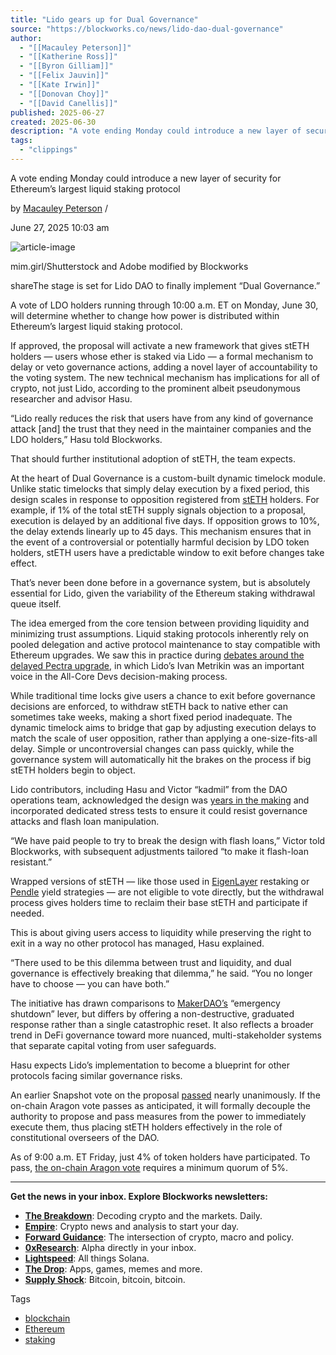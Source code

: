 ```yaml
---
title: "Lido gears up for Dual Governance"
source: "https://blockworks.co/news/lido-dao-dual-governance"
author:
  - "[[Macauley Peterson]]"
  - "[[Katherine Ross]]"
  - "[[Byron Gilliam]]"
  - "[[Felix Jauvin]]"
  - "[[Kate Irwin]]"
  - "[[Donovan Choy]]"
  - "[[David Canellis]]"
published: 2025-06-27
created: 2025-06-30
description: "A vote ending Monday could introduce a new layer of security for Ethereum’s largest liquid staking protocol."
tags:
  - "clippings"
---
```

A vote ending Monday could introduce a new layer of security for Ethereum’s largest liquid staking protocol

by [Macauley Peterson](https://blockworks.co/author/macauleypeterson) /

June 27, 2025 10:03 am

![article-image](https://blockworks.co/_next/image?url=https%3A%2F%2Fblockworks-co.imgix.net%2Fwp-content%2Fuploads%2F2025%2F06%2Fbw-lido-dao.jpg&w=1920&q=75)

mim.girl/Shutterstock and Adobe modified by Blockworks

shareThe stage is set for Lido DAO to finally implement “Dual Governance.” 

A vote of LDO holders running through 10:00 a.m. ET on Monday, June 30, will determine whether to change how power is distributed within Ethereum’s largest liquid staking protocol.

If approved, the proposal will activate a new framework that gives stETH holders — users whose ether is staked via Lido — a formal mechanism to delay or veto governance actions, adding a novel layer of accountability to the voting system. The new technical mechanism has implications for all of crypto, not just Lido, according to the prominent albeit pseudonymous researcher and advisor Hasu.

“Lido really reduces the risk that users have from any kind of governance attack \[and\] the trust that they need in the maintainer companies and the LDO holders,” Hasu told Blockworks.

That should further institutional adoption of stETH, the team expects. 

At the heart of Dual Governance is a custom-built dynamic timelock module. Unlike static timelocks that simply delay execution by a fixed period, this design scales in response to opposition registered from [stETH](https://blockworks.co/tag/steth) holders. For example, if 1% of the total stETH supply signals objection to a proposal, execution is delayed by an additional five days. If opposition grows to 10%, the delay extends linearly up to 45 days. This mechanism ensures that in the event of a controversial or potentially harmful decision by LDO token holders, stETH users have a predictable window to exit before changes take effect.

That’s never been done before in a governance system, but is absolutely essential for Lido, given the variability of the Ethereum staking withdrawal queue itself.

The idea emerged from the core tension between providing liquidity and minimizing trust assumptions. Liquid staking protocols inherently rely on pooled delegation and active protocol maintenance to stay compatible with Ethereum upgrades. We saw this in practice during [debates around the delayed Pectra upgrade](https://blockworks.co/news/ethereum-hard-fork-updates), in which Lido’s Ivan Metrikin was an important voice in the All-Core Devs decision-making process.

While traditional time locks give users a chance to exit before governance decisions are enforced, to withdraw stETH back to native ether can sometimes take weeks, making a short fixed period inadequate. The dynamic timelock aims to bridge that gap by adjusting execution delays to match the scale of user opposition, rather than applying a one-size-fits-all delay. Simple or uncontroversial changes can pass quickly, while the governance system will automatically hit the brakes on the process if big stETH holders begin to object.

Lido contributors, including Hasu and Victor “kadmil” from the DAO operations team, acknowledged the design was [years in the making](https://blockworks.co/news/lido-dao-proposes-governance-switch-up) and incorporated dedicated stress tests to ensure it could resist governance attacks and flash loan manipulation.

“We have paid people to try to break the design with flash loans,” Victor told Blockworks, with subsequent adjustments tailored “to make it flash-loan resistant.”

Wrapped versions of stETH — like those used in [EigenLayer](https://blockworks.co/tag/eigenlayer) restaking or [Pendle](https://blockworks.co/podcast/0xresearch/65fe22d6-fd1e-11ee-b6dd-27c1387857db) yield strategies — are not eligible to vote directly, but the withdrawal process gives holders time to reclaim their base stETH and participate if needed.

This is about giving users access to liquidity while preserving the right to exit in a way no other protocol has managed, Hasu explained.

“There used to be this dilemma between trust and liquidity, and dual governance is effectively breaking that dilemma,” he said. “You no longer have to choose — you can have both.”

The initiative has drawn comparisons to [MakerDAO’s](https://blockworks.co/tag/makerdao) “emergency shutdown” lever, but differs by offering a non-destructive, graduated response rather than a single catastrophic reset. It also reflects a broader trend in DeFi governance toward more nuanced, multi-stakeholder systems that separate capital voting from user safeguards. 

Hasu expects Lido’s implementation to become a blueprint for other protocols facing similar governance risks.

An earlier Snapshot vote on the proposal [passed](https://snapshot.box/#/s:lido-snapshot.eth/proposal/0x3bdf528b31956e029e867ebf79b02ee07e9a973987b34c5cffc14392e8b4480c) nearly unanimously. If the on-chain Aragon vote passes as anticipated, it will formally decouple the authority to propose and pass measures from the power to immediately execute them, thus placing stETH holders effectively in the role of constitutional overseers of the DAO.

As of 9:00 a.m. ET Friday, just 4% of token holders have participated. To pass, [the on-chain Aragon vote](https://vote.lido.fi/vote/189) requires a minimum quorum of 5%.

---

**Get the news in your inbox. Explore Blockworks newsletters:**

- [**The Breakdown**](https://blockworks.co/newsletter/thebreakdown): Decoding crypto and the markets. Daily.
- [**Empire**](https://blockworks.co/newsletter/empire): Crypto news and analysis to start your day.
- [**Forward Guidance**](https://blockworks.co/newsletter/forwardguidance): The intersection of crypto, macro and policy.
- [**0xResearch**](https://blockworks.co/newsletter/0xresearch): Alpha directly in your inbox.
- [**Lightspeed**](https://blockworks.co/newsletter/lightspeed): All things Solana.
- [**The Drop**](https://blockworks.co/newsletter/thedrop): Apps, games, memes and more.
- [**Supply Shock**](https://blockworks.co/newsletter/supplyshock): Bitcoin, bitcoin, bitcoin.

Tags
- [blockchain](https://blockworks.co/tag/blockchain)
- [Ethereum](https://blockworks.co/tag/ethereum)
- [staking](https://blockworks.co/tag/staking)